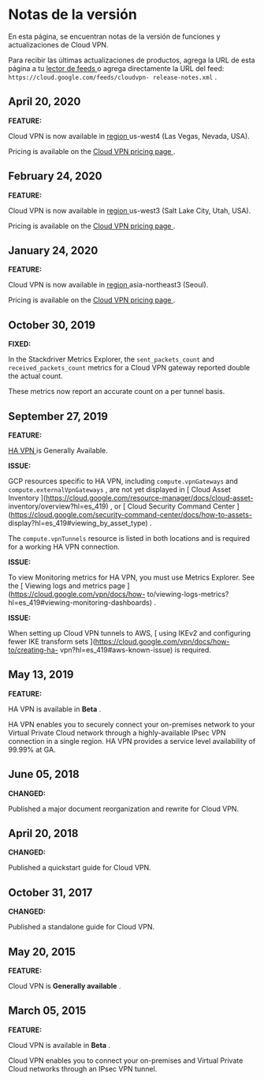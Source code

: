 #  Notas de la versión

En esta página, se encuentran notas de la versión de funciones y
actualizaciones de Cloud VPN.

Para recibir las últimas actualizaciones de productos, agrega la URL de esta
página a tu [ lector de feeds
](https://wikipedia.org/wiki/Comparison_of_feed_aggregators) o agrega
directamente la URL del feed: ` https://cloud.google.com/feeds/cloudvpn-
release-notes.xml ` .

##  April 20, 2020

**FEATURE:**

Cloud VPN is now available in [ region
](https://cloud.google.com/compute/docs/regions-zones/?hl=es_419#available)
us-west4 (Las Vegas, Nevada, USA).

Pricing is available on the [ Cloud VPN pricing page
](https://cloud.google.com/vpn/pricing?hl=es_419) .

##  February 24, 2020

**FEATURE:**

Cloud VPN is now available in [ region
](https://cloud.google.com/compute/docs/regions-zones/?hl=es_419#available)
us-west3 (Salt Lake City, Utah, USA).

Pricing is available on the [ Cloud VPN pricing page
](https://cloud.google.com/vpn/pricing?hl=es_419) .

##  January 24, 2020

**FEATURE:**

Cloud VPN is now available in [ region
](https://cloud.google.com/compute/docs/regions-zones/?hl=es_419#available)
asia-northeast3 (Seoul).

Pricing is available on the [ Cloud VPN pricing page
](https://cloud.google.com/vpn/pricing?hl=es_419) .

##  October 30, 2019

**FIXED:**

In the Stackdriver Metrics Explorer, the ` sent_packets_count ` and `
received_packets_count ` metrics for a Cloud VPN gateway reported double the
actual count.

These metrics now report an accurate count on a per tunnel basis.

##  September 27, 2019

**FEATURE:**

[ HA VPN ](https://cloud.google.com/vpn/docs/concepts/overview?hl=es_419) is
Generally Available.

**ISSUE:**

GCP resources specific to HA VPN, including ` compute.vpnGateways ` and `
compute.externalVpnGateways ` , are not yet displayed in [ Cloud Asset
Inventory ](https://cloud.google.com/resource-manager/docs/cloud-asset-
inventory/overview?hl=es_419) , or [ Cloud Security Command Center
](https://cloud.google.com/security-command-center/docs/how-to-assets-
display?hl=es_419#viewing_by_asset_type) .

The ` compute.vpnTunnels ` resource is listed in both locations and is
required for a working HA VPN connection.

**ISSUE:**

To view Monitoring metrics for HA VPN, you must use Metrics Explorer. See the
[ Viewing logs and metrics page ](https://cloud.google.com/vpn/docs/how-
to/viewing-logs-metrics?hl=es_419#viewing-monitoring-dashboards) .

**ISSUE:**

When setting up Cloud VPN tunnels to AWS, [ using IKEv2 and configuring fewer
IKE transform sets ](https://cloud.google.com/vpn/docs/how-to/creating-ha-
vpn?hl=es_419#aws-known-issue) is required.

##  May 13, 2019

**FEATURE:**

HA VPN is available in **Beta** .

HA VPN enables you to securely connect your on-premises network to your
Virtual Private Cloud network through a highly-available IPsec VPN connection
in a single region. HA VPN provides a service level availability of 99.99% at
GA.

##  June 05, 2018

**CHANGED:**

Published a major document reorganization and rewrite for Cloud VPN.

##  April 20, 2018

**CHANGED:**

Published a quickstart guide for Cloud VPN.

##  October 31, 2017

**CHANGED:**

Published a standalone guide for Cloud VPN.

##  May 20, 2015

**FEATURE:**

Cloud VPN is **Generally available** .

##  March 05, 2015

**FEATURE:**

Cloud VPN is available in **Beta** .

Cloud VPN enables you to connect your on-premises and Virtual Private Cloud
networks through an IPsec VPN tunnel.

